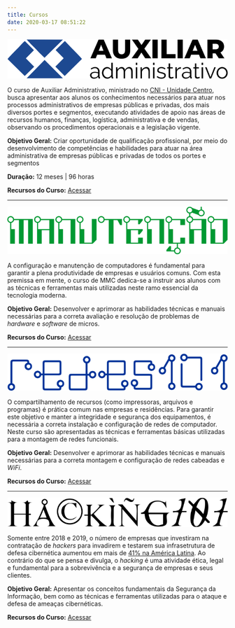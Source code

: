 ```yaml
---
title: Cursos
date: 2020-03-17 08:51:22
---
```


<img src="../assets/media/img/cursos/logo-auxiliar-administrativo-01.png" alt="Auxiliar Administrativo" title="Auxiliar Administrativo" class="img-50">

O curso de Auxiliar Administrativo, ministrado no [CNI - Unidade Centro](http://grupocni.com.br/index.php/centro-2/), busca apresentar aos alunos os conhecimentos necessários para atuar nos processos administrativos de empresas públicas e privadas, dos mais diversos portes e segmentos, executando atividades de apoio nas áreas de recursos humanos, finanças, logística, administrativa e de vendas, observando os procedimentos operacionais e a legislação vigente.

**Objetivo Geral:** Criar oportunidade de qualificação profissional, por meio do desenvolvimento de competências e habilidades para atuar na área administrativa de empresas públicas e privadas de todos os portes e segmentos

**Duração:** 12 meses | 96 horas

**Recursos do Curso:** [Acessar](./administracao.html)

---

<img src="../assets/media/img/cursos/logo-manutencao.png" alt="Montagem e Manutenção de Micros" title="Montagem e Manutenção de Micros" class="img-50">

A configuração e manutenção de computadores é fundamental para garantir a plena produtividade de empresas e usuários comuns. Com esta premissa em mente, o curso de MMC dedica-se a instruir aos alunos com as técnicas e ferramentas mais utilizadas neste ramo essencial da tecnologia moderna.

**Objetivo Geral:** Desenvolver e aprimorar as habilidades técnicas e manuais necessárias para a correta avaliação e resolução de problemas de *hardware* e *software* de micros.

**Recursos do Curso:** [Acessar](./manutencao.html)

---

<img src="../assets/media/img/cursos/logo-redes101.png" alt="Redes de Computadores" title="Redes de Computadores" class="img-50">

O compartilhamento de recursos (como impressoras, arquivos e programas) é prática comum nas empresas e residências. Para garantir este objetivo e manter a integridade e segurança dos equipamentos, é necessária a correta instalação e configuração de redes de computador. Neste curso são apresentadas as técnicas e ferramentas básicas utilizadas para a montagem de redes funcionais.

**Objetivo Geral:** Desenvolver e aprimorar as habilidades técnicas e manuais necessárias para a correta montagem e configuração de redes cabeadas e *WiFi*.

**Recursos do Curso:** [Acessar](./redes.html)

---

<img src="../assets/media/img/cursos/logo-hacking101.png" alt="Hacking" title="Hacking" class="img-50">

Somente entre 2018 e 2019, o número de empresas que investiram na contratação de *hackers* para invadirem e testarem sua infrasetrutura de defesa cibernética aumentou em mais de [41% na América Latina](https://www.hackerone.com/sites/default/files/2019-08/hacker-powered-security-report-2019.pdf). Ao contrário do que se pensa e divulga, o *hacking* é uma atividade ética, legal e fundamental para a sobrevivência e a segurança de empresas e seus clientes.

**Objetivo Geral:** Apresentar os conceitos fundamentais da Segurança da Informação, bem como as técnicas e ferramentas utilizadas para o ataque e defesa de ameaças cibernéticas.

**Recursos do Curso:** [Acessar](./hacking.html)
